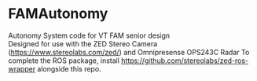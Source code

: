 # FAMAutonomy
Autonomy System code for VT FAM senior design  
Designed for use with the ZED Stereo Camera (https://www.stereolabs.com/zed/) and Omnipresense OPS243C Radar
To complete the ROS package, install https://github.com/stereolabs/zed-ros-wrapper alongside this repo.
